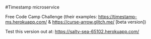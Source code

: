 #Timestamp microservice

Free Code Camp Challenge (their examples: https://timestamp-ms.herokuapp.com/ 
& https://curse-arrow.glitch.me/ [beta version])

Test this version out at: https://salty-sea-65102.herokuapp.com/
